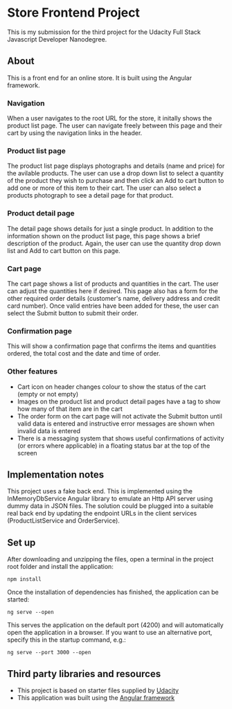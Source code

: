 # Store Frontend Project

This is my submission for the third project for the Udacity Full Stack Javascript Developer Nanodegree.

## About

This is a front end for an online store. It is built using the Angular framework.

### Navigation
When a user navigates to the root URL for the store, it initally shows the product list page. The user can navigate freely between this page and their cart by using the navigation links in the header.


### Product list page
The product list page displays photographs and details (name and price) for the avilable products.
The user can use a drop down list to select a quantity of the product they wish to purchase and then click an Add to cart button to add one or more of this item to their cart.
The user can also select a products photograph to see a detail page for that product.


### Product detail page
The detail page shows details for just a single product. In addition to the information shown on the product list page, this page shows a brief description of the product. Again, the user can use the quantity drop down list and Add to cart button on this page.


### Cart page
The cart page shows a list of products and quantities in the cart. The user can adjust the quantities here if desired. This page also has a form for the other required order details (customer's name, delivery address and credit card number). Once valid entries have been added for these, the user can select the Submit button to submit their order.


### Confirmation page
This will show a confirmation page that confirms the items and quantities ordered, the total cost and the date and time of order.

### Other features
- Cart icon on header changes colour to show the status of the cart (empty or not empty)
- Images on the product list and product detail pages have a tag to show how many of that item are in the cart
- The order form on the cart page will not activate the Submit button until valid data is entered and instructive error messages are shown when invalid data is entered
- There is a messaging system that shows useful confirmations of activity (or errors where applicable) in a floating status bar at the top of the screen

## Implementation notes
This project uses a fake back end. This is implemented using the InMemoryDbService Angular library to emulate an Http API server using dummy data in JSON files. The solution could be plugged into a suitable real back end by updating the endpoint URLs in the client services (ProductListService and OrderService).

## Set up
After downloading and unzipping the files, open a terminal in the project root folder and install the application:

```
npm install
```

Once the installation of dependencies has finished, the application can be started:

```
ng serve --open
```

This serves the application on the default port (4200) and will automatically open the application in a browser. If you want to use an alternative port, specify this in the startup command, e.g.:

```
ng serve --port 3000 --open
```

## Third party libraries and resources
- This project is based on starter files supplied by [Udacity](https://www.udacity.com/)
- This application was built using the [Angular framework](https://angular.io/)
